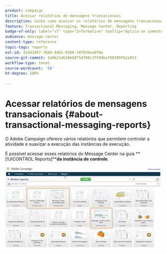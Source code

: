 ```yaml
---
product: campaign
title: Acessar relatórios de mensagens transacionais
description: Saiba como acessar os relatórios de mensagens transacionais do Adobe Campaign Classic
feature: Transactional Messaging, Message Center, Reporting
badge-v7-only: label="v7" type="Informative" tooltip="Aplica-se somente ao Campaign Classic v7"
audience: message-center
content-type: reference
topic-tags: reports
exl-id: 42d43d67-7660-4d81-9280-10f030aa8f0e
source-git-commit: 3a9b21d626b60754789c3f594ba798309f62a553
workflow-type: tm+mt
source-wordcount: '58'
ht-degree: 100%

---
```


# Acessar relatórios de mensagens transacionais {#about-transactional-messaging-reports}



O Adobe Campaign oferece vários relatórios que permitem controlar a atividade e suavizar a execução das instâncias de execução.

É possível acessar esses relatórios do Message Center na guia **[!UICONTROL Reports]****da instância de controle**.

![](assets/messagecenter_reporting_002.png)
